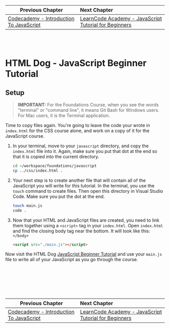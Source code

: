 | Previous Chapter | Next Chapter |
| ------------- |:-------------|
| [Codecademy - Introduction To JavaScript](./JS_CODECADEMY.md) | [LearnCode Academy - JavaScript Tutorial for Beginners](./JS_LEARNCODE.md) |

<br/>
<br/>

# HTML Dog - JavaScript Beginner Tutorial

## Setup

> **IMPORTANT:** For the Foundations Course, when you see the words "terminal" or "command line", it means Git Bash for Windows users. For Mac users, it is the Terminal application.

Time to copy files again. You're going to leave the code your wrote in `index.html` for the CSS course alone, and work on a copy of it for the JavaScript course.

1. In your terminal, move to your `javascript` directory, and copy the `index.html` file into it. Again, make sure you put that dot at the end so that it is copied into the current directory.
    ```sh
    cd ~/workspace/foundations/javascript
    cp ../css/index.html .
    ```
1. Your next step is to create another file that will contain all of the JavaScript you will write for this tutorial. In the terminal, you use the `touch` command to create files. Then open this directory in Visual Studio Code. Make sure you put the dot at the end.
    ```sh
    touch main.js
    code .
    ```
1. Now that your HTML and JavaScript files are created, you need to link them together using a `<script>` tag in your `index.html`. Open `index.html` and find the closing body tag near the bottom. It will look like this: `</body>`
    ```html
    <script src="./main.js"></script>
    ```


Now visit the HTML Dog [JavaScript Beginner Tutorial](https://www.htmldog.com/guides/javascript/beginner/) and use your `main.js` file to write all of your JavaScript as you go through the course.

<br/>
<br/>
<br/>
<br/>
<br/>

| Previous Chapter | Next Chapter |
| ------------- |:-------------|
| [Codecademy - Introduction To JavaScript](./JS_CODECADEMY.md) | [LearnCode Academy - JavaScript Tutorial for Beginners](./JS_LEARNCODE.md) |